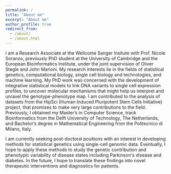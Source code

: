 ```yaml
---
permalink: /
title: "About me"
excerpt: "About me"
author_profile: true
redirect_from: 
  - /about/
  - /about.html
---
```


I am a Research Associate at the Wellcome Sanger Insitute with Prof. Nicole Soranzo, previously PhD student at the University of Cambridge and the European Bioinformatics Institute, under the joint supervision of Oliver Stegle and John Marioni. 
My research interests lie in the fields of statistical genetics, computational biology, single cell biology and technologies, and machine learning. 
My PhD work was concerned with the development of integrative statistical models to link DNA variants to single cell expression profiles, to uncover molecular mechanisms that might help us interpret and unravel the genotype-phenotype map. 
I am contributed to the analysis of datasets from the HipSci (Human Induced Pluripotent Stem Cells Initiative) project, that promises to make very large contributions to the field. 
Previously, I obtained my Master’s in Computer Science, track Bioinformatics from the Delft University of Technology, The Netherlands, and Bachelor’s degree in Mathematical Engineering from the Politecnico di Milano, Italy. 

I am currently seeking post-doctoral positions with an interest in developing methods for statistical genetics using single-cell genomic data. 
Eventually, I hope to apply these methods to study the genetic contribution and phenotypic variability of disease states including Parkinson's disease and diabetes. 
In the future, I hope to translate these findings into novel therapeutic interventions and diagnostics for patients.
